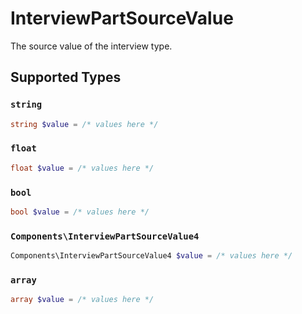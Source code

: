 # InterviewPartSourceValue

The source value of the interview type.


## Supported Types

### `string`

```php
string $value = /* values here */
```

### `float`

```php
float $value = /* values here */
```

### `bool`

```php
bool $value = /* values here */
```

### `Components\InterviewPartSourceValue4`

```php
Components\InterviewPartSourceValue4 $value = /* values here */
```

### `array`

```php
array $value = /* values here */
```

